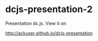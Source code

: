 dcjs-presentation-2
====================

Presentation dc.js. View it on

http://ackuser.github.io/dcjs-presentation

